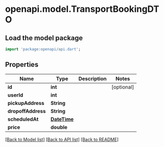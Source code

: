# openapi.model.TransportBookingDTO

## Load the model package
```dart
import 'package:openapi/api.dart';
```

## Properties
Name | Type | Description | Notes
------------ | ------------- | ------------- | -------------
**id** | **int** |  | [optional] 
**userId** | **int** |  | 
**pickupAddress** | **String** |  | 
**dropoffAddress** | **String** |  | 
**scheduledAt** | [**DateTime**](DateTime.md) |  | 
**price** | **double** |  | 

[[Back to Model list]](../README.md#documentation-for-models) [[Back to API list]](../README.md#documentation-for-api-endpoints) [[Back to README]](../README.md)


